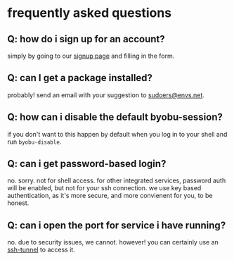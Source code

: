 # frequently asked questions

## Q: how do i sign up for an account?
simply by going to our [signup page](https://envs.net/signup/) and filling in the form.

## Q: can I get a package installed?
probably! send an email with your suggestion to [sudoers@envs.net](mailto:sudoers@envs.net).

## Q: how can i disable the default byobu-session?
if you don't want to this happen by default when you log in to your shell and run `byobu-disable`.

## Q: can i get password-based login?
no. sorry. not for shell access. for other integrated services, password auth will be enabled, but not for your ssh connection. we use key based authentication, as it's more secure, and more convienent for you, to be honest.

## Q: can i open the port for service i have running?
no. due to security issues, we cannot. however! you can certainly use an [ssh-tunnel](https://help.envs.net/help/#ssh-tunnels) to access it.
